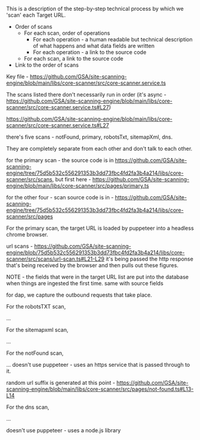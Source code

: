 
This is a description of the step-by-step technical process by which we 'scan' each Target URL.  

* Order of scans 
  * For each scan, order of operations 
    * For each operation - a human readable but technical description of what happens and what data fields are written
    * For each operation - a link to the source code 
  * For each scan, a link to the source code  
* Link to the order of scans  


Key file - https://github.com/GSA/site-scanning-engine/blob/main/libs/core-scanner/src/core-scanner.service.ts

The scans listed there don't necessarily run in order (it's async - https://github.com/GSA/site-scanning-engine/blob/main/libs/core-scanner/src/core-scanner.service.ts#L27) 


https://github.com/GSA/site-scanning-engine/blob/main/libs/core-scanner/src/core-scanner.service.ts#L27

there's five scans - notFound, primary, robotsTxt, sitemapXml, dns.  

They are completely separate from each other and don't talk to each other.  


for the primary scan - the source code is in https://github.com/GSA/site-scanning-engine/tree/75d5b532c556291353b3dd73fbc4fd2fa3b4a214/libs/core-scanner/src/scans, but first here - https://github.com/GSA/site-scanning-engine/blob/main/libs/core-scanner/src/pages/primary.ts

for the other four - scan source code is in - https://github.com/GSA/site-scanning-engine/tree/75d5b532c556291353b3dd73fbc4fd2fa3b4a214/libs/core-scanner/src/pages


For the primary scan, the target URL is loaded by puppeteer into a headless chrome browser.   


url scans -  https://github.com/GSA/site-scanning-engine/blob/75d5b532c556291353b3dd73fbc4fd2fa3b4a214/libs/core-scanner/src/scans/url-scan.ts#L21-L29
it's being passed the http response that's being received by the browser and then pulls out these figures.  


NOTE - the fields that were in the target URL list are put into the database when things are ingested the first time.  same with source fields  

for dap, we capture the outbound requests that take place.  




For the robotsTXT scan, 

...

For the sitemapxml scan,  

...

For the notFound scan,  

...
doesn't use puppeteer - uses an https service that is passed through to it.  

random url suffix is generated at this point - https://github.com/GSA/site-scanning-engine/blob/main/libs/core-scanner/src/pages/not-found.ts#L13-L14

For the dns scan, 

...

doesn't use puppeteer - uses a node.js library 

